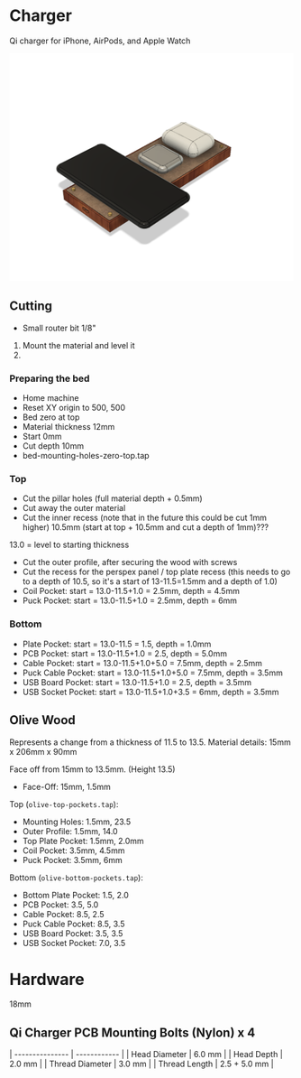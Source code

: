 # Charger

Qi charger for iPhone, AirPods, and Apple Watch

![Preview](preview.png)

## Cutting

- Small router bit 1/8"

1. Mount the material and level it
2. 



### Preparing the bed

- Home machine
- Reset XY origin to 500, 500
- Bed zero at top
- Material thickness 12mm
- Start 0mm
- Cut depth 10mm
- bed-mounting-holes-zero-top.tap

### Top

- Cut the pillar holes (full material depth + 0.5mm)
- Cut away the outer material
- Cut the inner recess (note that in the future this could be cut 1mm higher) 10.5mm (start at top + 10.5mm and cut a depth of 1mm)???

13.0 = level to starting thickness



- Cut the outer profile, after securing the wood with screws
- Cut the recess for the perspex panel / top plate recess (this needs to go to a depth of 10.5, so it's a start of 13-11.5=1.5mm and a depth of 1.0)
- Coil Pocket: start = 13.0-11.5+1.0 = 2.5mm, depth = 4.5mm
- Puck Pocket: start = 13.0-11.5+1.0 = 2.5mm, depth = 6mm

### Bottom

- Plate Pocket: start = 13.0-11.5 = 1.5, depth = 1.0mm
- PCB Pocket: start = 13.0-11.5+1.0 = 2.5, depth = 5.0mm
- Cable Pocket: start = 13.0-11.5+1.0+5.0 = 7.5mm, depth = 2.5mm
- Puck Cable Pocket: start = 13.0-11.5+1.0+5.0 = 7.5mm, depth = 3.5mm
- USB Board Pocket: start = 13.0-11.5+1.0 = 2.5, depth = 3.5mm
- USB Socket Pocket: start = 13.0-11.5+1.0+3.5 = 6mm, depth = 3.5mm



## Olive Wood

Represents a change from a thickness of 11.5 to 13.5.
Material details: 15mm x 206mm x 90mm

Face off from 15mm to 13.5mm. (Height 13.5)

- Face-Off: 15mm, 1.5mm

Top (`olive-top-pockets.tap`):

- Mounting Holes: 1.5mm, 23.5
- Outer Profile: 1.5mm, 14.0
- Top Plate Pocket: 1.5mm, 2.0mm
- Coil Pocket: 3.5mm, 4.5mm
- Puck Pocket: 3.5mm, 6mm

Bottom (`olive-bottom-pockets.tap`):

- Bottom Plate Pocket: 1.5, 2.0
- PCB Pocket: 3.5, 5.0
- Cable Pocket: 8.5, 2.5
- Puck Cable Pocket: 8.5, 3.5
- USB Board Pocket: 3.5, 3.5
- USB Socket Pocket: 7.0, 3.5


# Hardware

18mm

## Qi Charger PCB Mounting Bolts (Nylon) x 4

| --------------- | ------------ |
| Head Diameter	  | 6.0 mm       |
| Head Depth      | 2.0 mm       |
| Thread Diameter | 3.0 mm       |
| Thread Length   | 2.5 + 5.0 mm |


